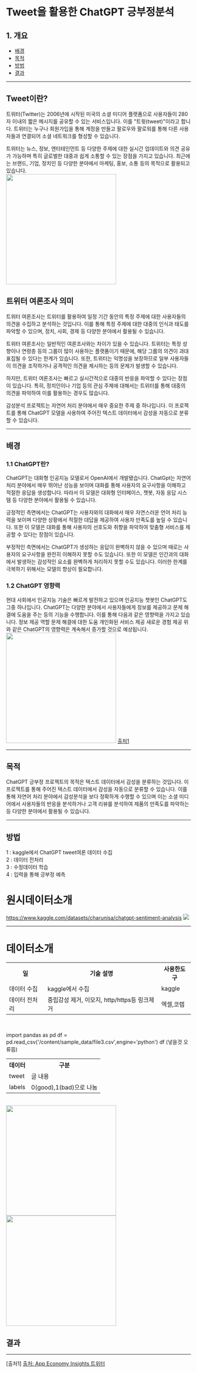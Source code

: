 # Tweet을 활용한 ChatGPT 긍부정분석

## 1. 개요
- [배경](#배경)
- [목적](#목적)
- [방법](#방법)
- [결과](#결과)

<hr>

## Tweet이란?
트위터(Twitter)는 2006년에 시작된 미국의 소셜 미디어 플랫폼으로 사용자들이 280자 이내의 짧은 메시지를 공유할 수 있는 서비스입니다. 이를 "트윗(tweet)"이라고 합니다. 트위터는 누구나 회원가입을 통해 계정을 만들고 팔로우와 팔로워를 통해 다른 사용자들과 연결되어 소셜 네트워크를 형성할 수 있습니다.

트위터는 뉴스, 정보, 엔터테인먼트 등 다양한 주제에 대한 실시간 업데이트와 의견 공유가 가능하며 특히 글로벌한 대중과 쉽게 소통할 수 있는 장점을 가지고 있습니다. 최근에는 브랜드, 기업, 정치인 등 다양한 분야에서 마케팅, 홍보, 소통 등의 목적으로 활용되고 있습니다. <br>
<img src =https://user-images.githubusercontent.com/79897862/235725974-8031eb61-13dd-403f-9073-15529ad905af.jpg width="300" height="300">

## 트위터 여론조사 의미
트위터 여론조사는 트위터를 활용하여 일정 기간 동안의 특정 주제에 대한 사용자들의 의견을 수집하고 분석하는 것입니다. 이를 통해 특정 주제에 대한 대중의 인식과 태도를 파악할 수 있으며, 정치, 사회, 경제 등 다양한 분야에서 활용될 수 있습니다.

트위터 여론조사는 일반적인 여론조사와는 차이가 있을 수 있습니다. 트위터는 특정 성향이나 연령층 등의 그룹이 많이 사용하는 플랫폼이기 때문에, 해당 그룹의 의견이 과대표집될 수 있다는 한계가 있습니다. 또한, 트위터는 익명성을 보장하므로 일부 사용자들이 의견을 조작하거나 공격적인 의견을 제시하는 등의 문제가 발생할 수 있습니다.

하지만, 트위터 여론조사는 빠르고 실시간적으로 대중의 반응을 파악할 수 있다는 장점이 있습니다. 특히, 정치인이나 기업 등의 관심 주제에 대해서는 트위터를 통해 대중의 의견을 파악하여 이를 활용하는 경우도 많습니다.

감성분석 프로젝트는 자연어 처리 분야에서 매우 중요한 주제 중 하나입니다. 이 프로젝트를 통해 ChatGPT 모델을 사용하여 주어진 텍스트 데이터에서 감성을 자동으로 분류할 수 있습니다.

<hr>

## 배경 
### 1.1 ChatGPT란?
ChatGPT는 대화형 인공지능 모델로서 OpenAI에서 개발됐습니다. ChatGpt는 자연어 처리 분야에서 매우 뛰어난 성능을 보이며 대화를 통해 사용자의 요구사항을 이해하고 적절한 응답을 생성합니다. 따라서 이 모델은 대화형 인터페이스, 챗봇, 자동 응답 시스템 등 다양한 분야에서 활용될 수 있습니다.

긍정적인 측면에서는 ChatGPT는 사용자와의 대화에서 매우 자연스러운 언어 처리 능력을 보이며 다양한 상황에서 적절한 대답을 제공하여 사용자 만족도를 높일 수 있습니다. 또한 이 모델은 대화를 통해 사용자의 선호도와 취향을 파악하여 맞춤형 서비스를 제공할 수 있다는 장점이 있습니다.

부정적인 측면에서는 ChatGPT가 생성하는 응답이 완벽하지 않을 수 있으며 때로는 사용자의 요구사항을 완전히 이해하지 못할 수도 있습니다. 또한 이 모델은 인간과의 대화에서 발생하는 감성적인 요소를 완벽하게 처리하지 못할 수도 있습니다. 이러한 한계를 극복하기 위해서는 모델의 향상이 필요합니다.

### 1.2 ChatGPT 영향력
현대 사회에서 인공지능 기술은 빠르게 발전하고 있으며 인공지능 챗봇인 ChatGPT도 그중 하나입니다.
ChatGPT는 다양한 분야에서 사용자들에게 정보를 제공하고 문제 해결에 도움을 주는 등의 기능을 수행합니다.
이를 통해 다음과 같은 영향력을 가지고 있습니다.
정보 제공 역할
문제 해결에 대한 도움
개인화된 서비스 제공
새로운 경험 제공
위와 같은 ChatGPT의 영향력은 계속해서 증가할 것으로 예상됩니다. 
<img src = https://user-images.githubusercontent.com/79897862/232948648-5797ee6e-9fde-4b28-bf5a-b000826cab6d.jpg width="300" height="300"> [출처1](#출처1)<br>

<hr>

## 목적
ChatGPT 긍부정 프로젝트의 목적은 텍스트 데이터에서 감성을 분류하는 것입니다. 이 프로젝트를 통해 주어진 텍스트 데이터에서 감성을 자동으로 분류할 수 있습니다. 이를 통해 자연어 처리 분야에서 감성분석을 보다 정확하게 수행할 수 있으며 이는 소셜 미디어에서 사용자들의 반응을 분석하거나 고객 리뷰를 분석하여 제품의 만족도를 파악하는 등 다양한 분야에서 활용될 수 있습니다.

<hr>

## 방법 
1 : kaggle에서 ChatGPT tweet여론 데이터 수집<br>
2 : 데이터 전처리<br>
3 : 수정데이터 학습<br>
4 : 입력을 통해 긍부정 예측<br>
# 원시데이터소개
https://www.kaggle.com/datasets/charunisa/chatgpt-sentiment-analysis
<img src="https://user-images.githubusercontent.com/79897862/234441500-29bdcfc8-9a64-4e9a-98db-bffcee53c021.png">

<hr>

# 데이터소개
<table style="width:100%">
  <tr>
    <th>일</th>
    <th>기술 설명</th> 
    <th>사용한도구</th>
  </tr>
  <tr>
    <td>데이터 수집</td>
    <td>kaggle에서 수집 </td>
    <td>kaggle</td>
  </tr>
  <tr>
    <td>데이터 전처리</td>
    <td>중립감성 제거, 이모지, http/https등 링크제거</td>
    <td>엑셀,코렙</td>
</table><br>

import pandas as pd
df = pd.read_csv('/content/sample_data/file3.csv',engine='python')
df (넣을것 오류뜸)

<table style="width:100%">
  <tr>
    <th>데이터</th>
    <th>구분</th> 
  </tr>
  <tr>
    <td>tweet</td>
    <td>글 내용 </td>
  </tr>
  <tr>
    <td>labels</td>
    <td>0(good),1(bad)으로 나눔</td>
</table><br>
<img src =https://user-images.githubusercontent.com/79897862/235750530-4665d5cc-4993-4aa5-805e-5f4bc721917e.png width="300" height="300">
<img src =https://user-images.githubusercontent.com/79897862/235750669-9777233b-ab98-425b-b90e-a9b6f1e9a5c7.pngwidth="300" height="300">

## 결과

<hr>

[출처1] <a href="https://twitter.com/EconomyApp/status/1622029832099082241">출처: App Economy Insights 트위터</a>
